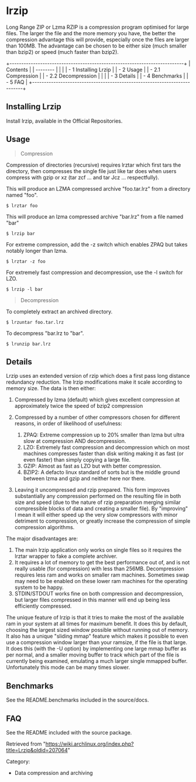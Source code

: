 lrzip
=====

Long Range ZIP or Lzma RZIP is a compression program optimised for large
files. The larger the file and the more memory you have, the better the
compression advantage this will provide, especially once the files are
larger than 100MB. The advantage can be chosen to be either size (much
smaller than bzip2) or speed (much faster than bzip2).

+--------------------------------------------------------------------------+
| Contents                                                                 |
| --------                                                                 |
|                                                                          |
| -   1 Installing Lrzip                                                   |
| -   2 Usage                                                              |
|     -   2.1 Compression                                                  |
|     -   2.2 Decompression                                                |
|                                                                          |
| -   3 Details                                                            |
| -   4 Benchmarks                                                         |
| -   5 FAQ                                                                |
+--------------------------------------------------------------------------+

Installing Lrzip
----------------

Install lrzip, available in the Official Repositories.

Usage
-----

> Compression

Compression of directories (recursive) requires lrztar which first tars
the directory, then compresses the single file just like tar does when
users compress with gzip or xz (tar zcf ... and tar Jcz ...
respectfully).

This will produce an LZMA compressed archive "foo.tar.lrz" from a
directory named "foo".

    $ lrztar foo

This will produce an lzma compressed archive "bar.lrz" from a file named
"bar"

    $ lrzip bar

For extreme compression, add the -z switch which enables ZPAQ but takes
notably longer than lzma.

    $ lrztar -z foo

For extremely fast compression and decompression, use the -l switch for
LZO.

    $ lrzip -l bar

> Decompression

To completely extract an archived directory.

    $ lrzuntar foo.tar.lrz

To decompress "bar.lrz to "bar".

    $ lrunzip bar.lrz

Details
-------

Lrzip uses an extended version of rzip which does a first pass long
distance redundancy reduction. The lrzip modifications make it scale
according to memory size. The data is then either:

1.  Compressed by lzma (default) which gives excellent compression at
    approximately twice the speed of bzip2 compression
2.  Compressed by a number of other compressors chosen for different
    reasons, in order of likelihood of usefulness:
    1.  ZPAQ: Extreme compression up to 20% smaller than lzma but ultra
        slow at compression AND decompression.
    2.  LZO: Extremely fast compression and decompression which on most
        machines compresses faster than disk writing making it as fast
        (or even faster) than simply copying a large file.
    3.  GZIP: Almost as fast as LZO but with better compression.
    4.  BZIP2: A defacto linux standard of sorts but is the middle
        ground between lzma and gzip and neither here nor there.

3.  Leaving it uncompressed and rzip prepared. This form improves
    substantially any compression performed on the resulting file in
    both size and speed (due to the nature of rzip preparation merging
    similar compressible blocks of data and creating a smaller file). By
    "improving" I mean it will either speed up the very slow compressors
    with minor detriment to compression, or greatly increase the
    compression of simple compression algorithms.

The major disadvantages are:

1.  The main lrzip application only works on single files so it requires
    the lrztar wrapper to fake a complete archiver.
2.  It requires a lot of memory to get the best performance out of, and
    is not really usable (for compression) with less than 256MB.
    Decompression requires less ram and works on smaller ram machines.
    Sometimes swap may need to be enabled on these lower ram machines
    for the operating system to be happy.
3.  STDIN/STDOUT works fine on both compression and decompression, but
    larger files compressed in this manner will end up being less
    efficiently compressed.

The unique feature of lrzip is that it tries to make the most of the
available ram in your system at all times for maximum benefit. It does
this by default, choosing the largest sized window possible without
running out of memory. It also has a unique "sliding mmap" feature which
makes it possible to even use a compression window larger than your
ramsize, if the file is that large. It does this (with the -U option) by
implementing one large mmap buffer as per normal, and a smaller moving
buffer to track which part of the file is currently being examined,
emulating a much larger single mmapped buffer. Unfortunately this mode
can be many times slower.

Benchmarks
----------

See the README.benchmarks included in the source/docs.

FAQ
---

See the README included with the source package.

Retrieved from
"https://wiki.archlinux.org/index.php?title=Lrzip&oldid=207064"

Category:

-   Data compression and archiving
